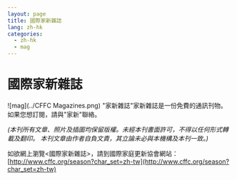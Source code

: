 ```yaml
---
layout: page
title: 國際家新雜誌
lang: zh-hk
categories: 
  - zh-hk
  - mag
---
```


國際家新雜誌
============
![mag](../CFFC Magazines.png)
"家新雜誌"家新雜誌是一份免費的通訊刊物。如果您想訂閱，請與"家新"聯絡。  

_(本刊所有文章、照片及插圖均保留版權。未經本刊書面許可，不得以任何形式轉載及翻印。
本刊文章由作者自負文責，其立論未必與本機構及本刊一致。)_   

如欲網上瀏覽<國際家新雜誌>，請到國際家庭更新協會網站：
[http://www.cffc.org/season?char_set=zh-tw](http://www.cffc.org/season?char_set=zh-tw)
